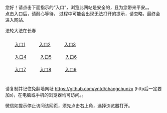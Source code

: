 您好！请点击下面指示的“入口”，浏览此网站是安全的，且为您带来平安。。 <br/>
点击入口后，请耐心等待， 过程中可能会出现无法打开的提示，请忽略，最终会进入网站. </br>

法轮大法在长春<br/>
<div style="padding:10px"><a style="margin:20px" target="_blank" href="https://djerj3q1tixvf.cloudfront.net/2Qpsp?fxlrqdjk" id="ccLink1" rel="nofollow">入口1</a> <a target="_blank" style="margin:20px" href="https://d15c2lr9pay20y.cloudfront.net/2Qpsp?ykthizf" id="ccLink2" rel="nofollow">入口2</a> <a style="margin:20px" target="_blank" href="https://dht1yotapz0rv.cloudfront.net/2Qpsp?dnddloxu" id="ccLink3" rel="nofollow">入口3</a></div>

<div style="padding:10px" ><a style="margin:20px" target="_blank" href="https://djerj3q1tixvf.cloudfront.net/2Qpsp?fxlrqdjk" id="ccLink4" rel="nofollow">入口4</a> <a style="margin:20px" href="https://d15c2lr9pay20y.cloudfront.net/2Qpsp?ykthizf" target="_blank" id="ccLink5" rel="nofollow">入口5</a> <a style="margin:20px" href="https://dht1yotapz0rv.cloudfront.net/2Qpsp?dnddloxu" target="_blank" id="ccLink6" rel="nofollow">入口6</a></div>

<div style="padding:10px"><a style="margin:20px" target="_blank" href="https://djerj3q1tixvf.cloudfront.net/2Qpsp?fxlrqdjk" id="ccLink7" rel="nofollow">入口7</a> <a style="margin:20px" href="https://d15c2lr9pay20y.cloudfront.net/2Qpsp?ykthizf" target="_blank" id="ccLink8" rel="nofollow">入口8</a> <a style="margin:20px" target="_blank" href="https://dht1yotapz0rv.cloudfront.net/2Qpsp?dnddloxu" id="ccLink9" rel="nofollow">入口9</a></div>

<br/>



请复制并记住免翻墙网址 https://github.com/yntd/changchunzx (http后一定要加s)，在电脑或手机的浏览器均可访问。。<br/>

微信如提示停止访问该网页，须先点击右上角，选择浏览器打开。
